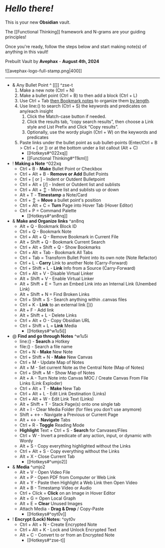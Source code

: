 # *Hello there!*

This is your new **Obsidian** vault.

The [[Functional Thinking]] framework and N-grams are your guiding principles!

Once you're ready, follow the steps below and start making note(s) of anything in this vault!

Prebuilt Vault by **Avephax** - **August 4th, 2024**


![[avephax-logo-full-stamp.png|400]]

----

- & Any Bullet Point ^ [[]] ^zse-t
	1. Make a new note (Ctrl + N)
	2. Make a bullet point (Ctrl + B) to then add a block (Ctrl + L)
	3. Use Ctrl + Tab [then Bookmark notes](Hotkeys#^an8nq) to organize them [by length](Hotkeys#^an8nq).
	4. Use line:() to search (Ctrl + S) the keywords and predicates on any/each insight
		1. Click the Match-case button if needed.
		2. Click the results tab, “copy search results”, then choose a Link style and List Prefix and Click “Copy results”.
		3. Optionally, use the wordy plugin (Ctrl + W) on the keywords and predicates
	5. Paste links under the bullet point as sub bullet-points (Enter/Ctrl + B > Ctrl + [ or ]) or at the bottom under a list callout (Alt + C)
		- [[Hotkeys#^022xq]]
		- [[Functional Thinking#^11kml]]
- ! **Making a Note** ^022xq
	- Ctrl + B - **Make** Bullet Point or Checkbox
	- Ctrl + Alt + B - **Remove or Add** Bullet Points
	- Ctrl + [ or ] - Indent or Outdent Bulletpoint
	- Ctrl + Alt + [/] - Indent or Outdent list and sublists
	- Ctrl + Alt + ↕ - Move list and sublists up or down
	- Alt + T - **Timestamp** a Note/Card
	- Ctrl + ↕ = **Move** a bullet point's position
	- Ctrl + Alt + C = **Turn** Page into Hover Tab (Hover Editor)
	- Ctrl + P = Command Palette
		- [[Hotkeys#^an8nq]]
- & **Make and Organize** **links** ^an8nq
	- Alt + Q - Bookmark Block ID
	- Ctrl + Q - Bookmark Note
	- Ctrl + Alt + Q - Remove Bookmark in Current File
	- Alt + Shift + Q - Bookmark Current Search
	- Ctrl + Alt + Shift + Q - Show Bookmarks
	- Ctrl + Alt + Tab - Bookmark All Tabs
	- Ctrl + Tab = Transform Bullet Point into its own note (Note Refactor)
	- Ctrl + L - **Carry** Link to another Note (Carry-Forward)
	- Ctrl + Shift + L - **Link** Info from a Source (Carry-Forward)
	- Ctrl + Alt + V - Disable Virtual Linker
	- Alt + Shift + V - Enable Virtual Linker
	- Alt + Shift + E = Turn an Embed Link into an Internal Link (Unembed Link)
	- Alt + Shift + N = Find Broken Links
	- Ctrl + Shift + S - Search anything within .canvas files
	- Ctrl + K - **Link** to an external link []\()
	- Alt + F - Add link
	- Alt + Shift + L - Delete Links
	- Ctrl + Alt + O - Copy Obsidian URL
	- Ctrl + Shift + L = **Link** Media
		- [[Hotkeys#^w1u5i]]
- @ **Find and go through Notes** ^w1u5i
	- line:() - **Search** a Hotkey
	- file:() - Search a file name
	- Ctrl + N - **Make** New Note
	- Ctrl + Shift + N - **Make** New Canvas
	- Ctrl + M - Update Map of Notes
	- Alt + M - Set current Note as the Central Note (Map of Notes)
	- Ctrl + Shift + M - Show Map of Notes
	- Alt + A - Turn Note into Canvas MOC / Create Canvas From File Links (Link Exploder)
	- Ctrl + Alt + T - **Make** New Tab
	- Ctrl + Alt + L - Edit Link Destination (Links)
	- Ctrl + Alt + W - Edit Link Text (Links)
	- Alt + Shift + T - Stack Page(s) onto one single tab
	- Alt + I - Clear Media Folder (for files you don’t use anymore)
	- Shift + ↔ - Navigate a Previous or Current Page
	- Alt + ↔ - **Navigate** Tabs
	- Ctrl + R - **Toggle** Reading Mode
	- **Highlight** Text + Ctrl + S - **Search** for Canvases/Files
	- Ctrl + W - Invert a predicate of any action, input, or dynamic with Wordy
	- Alt + S - Copy everything highlighted without the Links
	- Ctrl + Alt + S - Copy everything without the Links
	- Alt + X - Close Current Tab
		 - [[Hotkeys#^umjo2]]
- & **Media** ^umjo2
	- Alt + V - Open Video File
	- Alt + P - Open PDF from Computer or Web Link
	- Alt + Y - Paste then Highlight a Web Link then Open Video
	- Alt + B - Timestamp Video or Audio
	- Ctrl + Click = **Click** on an Image in Hover Editor
	- Alt + G = Open Local Graph
	- Alt + E = **Clear** Unused Images
	- Attach Media - **Drag & Drop** / Copy-Paste
		- [[Hotkeys#^oyt0v]]
- ! **Encrypt (Lock) Notes:** ^oyt0v
	- Ctrl + Alt + N - Create Encrypted Note
	- Ctrl + Alt + K - Lock and Unlock Encrypted Text
	- Alt + C - Convert to or from an Encrypted Note
		- [[Hotkeys#^zse-t]]